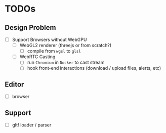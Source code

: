 # TODOs

## Design Problem
- [ ] Support Browsers without WebGPU
  - [ ] WebGL2 renderer (threejs or from scratch?)
    - [ ] compile from `wgsl` to `glsl`
  - [ ] WebRTC Casting
    - [ ] run `Chromium` in `Docker` to cast stream
    - [ ] hook front-end interactions (download / upload files, alerts, etc)

## Editor
- [ ] browser

## Support
- [ ] gltf loader / parser
